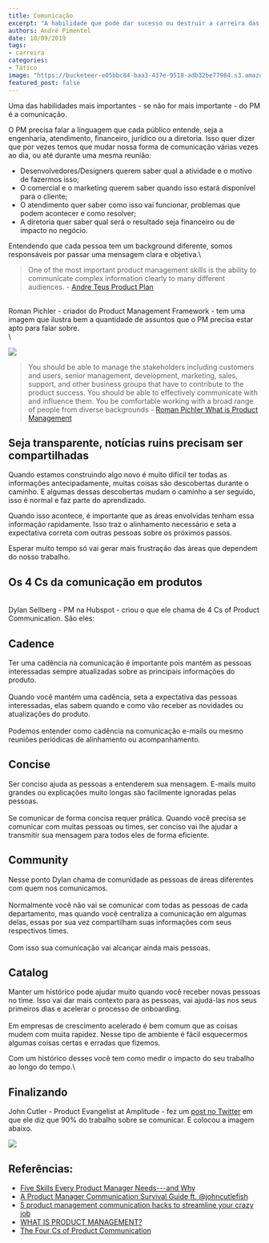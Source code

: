 ```yaml
---
title: Comunicação
excerpt: "A habilidade que pode dar sucesso ou destruir a carreira das pessoas que gerem produtos."
authors: André Pimentel
date: 18/09/2019
tags: 
- carreira
categories:
- Tático
image: "https://bucketeer-e05bbc84-baa3-437e-9518-adb32be77984.s3.amazonaws.com/public/images/e436a2f8-0187-424d-844b-2486c995b546_215x101.png"
featured_post: false
---
```


Uma das habilidades mais importantes - se não for mais importante - do
PM é a comunicação.

O PM precisa falar a linguagem que cada público entende, seja a
engenharia, atendimento, financeiro, jurídico ou a diretoria. Isso quer
dizer que por vezes temos que mudar nossa forma de comunicação várias
vezes ao dia, ou até durante uma mesma reunião:

- Desenvolvedores/Designers querem saber qual a atividade e o motivo
    de fazermos isso;
- O comercial e o marketing querem saber quando isso estará disponível
    para o cliente;
- O atendimento quer saber como isso vai funcionar, problemas que
    podem acontecer e como resolver;
- A diretoria quer saber qual será o resultado seja financeiro ou de
    impacto no negócio.

Entendendo que cada pessoa tem um background diferente, somos
responsáveis por passar uma mensagem clara e objetiva.\

> One of the most important product management skills is the ability to
> communicate complex information clearly to many different audiences. -
> [Andre Teus Product
> Plan](https://www.productplan.com/product-management-skills/)

\
Roman Pichler - criador do Product Management Framework - tem uma imagem
que ilustra bem a quantidade de assuntos que o PM precisa estar apto
para falar sobre.\
\

[![](https://bucketeer-e05bbc84-baa3-437e-9518-adb32be77984.s3.amazonaws.com/public/images/987d5e3b-d6c2-445c-aaaa-0d8f593c334f_1135x1125.png)](https://cdn.substack.com/image/fetch/f_auto,q_auto:good,fl_progressive:steep/https%3A%2F%2Fbucketeer-e05bbc84-baa3-437e-9518-adb32be77984.s3.amazonaws.com%2Fpublic%2Fimages%2F987d5e3b-d6c2-445c-aaaa-0d8f593c334f_1135x1125.png)

> You should be able to manage the stakeholders including customers and
> users, senior management, development, marketing, sales, support, and
> other business groups that have to contribute to the product success.
> You should be able to effectively communicate with and influence them.
> You be comfortable working with a broad range of people from diverse
> backgrounds - [Roman Pichler What is Product
> Management](https://www.romanpichler.com/blog/romans-product-management-framework/)

Seja transparente, notícias ruins precisam ser compartilhadas
-------------------------------------------------------------

Quando estamos construindo algo novo é muito difícil ter todas as
informações antecipadamente, muitas coisas são descobertas durante o
caminho. E algumas dessas descobertas mudam o caminho a ser seguido,
isso é normal e faz parte do aprendizado.

Quando isso acontece, é importante que as áreas envolvidas tenham essa
informação rapidamente. Isso traz o alinhamento necessário e seta a
expectativa correta com outras pessoas sobre os próximos passos.

Esperar muito tempo só vai gerar mais frustração das áreas que dependem
do nosso trabalho.

Os 4 Cs da comunicação em produtos
----------------------------------

\
Dylan Sellberg - PM na Hubspot - criou o que ele chama de 4 Cs of
Product Communication. São eles:

Cadence
-------

Ter uma cadência na comunicação é importante pois mantém as pessoas
interessadas sempre atualizadas sobre as principais informações do
produto.\
\
Quando você mantém uma cadência, seta a expectativa das pessoas
interessadas, elas sabem quando e como vão receber as novidades ou
atualizações do produto.\
\
Podemos entender como cadência na comunicação e-mails ou mesmo reuniões
periódicas de alinhamento ou acompanhamento.

Concise
-------

Ser conciso ajuda as pessoas a entenderem sua mensagem. E-mails muito
grandes ou explicações muito longas são facilmente ignoradas pelas
pessoas.\
\
Se comunicar de forma concisa requer prática. Quando você precisa se
comunicar com muitas pessoas ou times, ser conciso vai lhe ajudar a
transmitir sua mensagem para todos eles de forma eficiente.

Community
---------

Nesse ponto Dylan chama de comunidade as pessoas de áreas diferentes com
quem nos comunicamos.\
\
Normalmente você não vai se comunicar com todas as pessoas de cada
departamento, mas quando você centraliza a comunicação em algumas delas,
essas por sua vez compartilham suas informações com seus respectivos
times.\
\
Com isso sua comunicação vai alcançar ainda mais pessoas.

Catalog
-------

Manter um histórico pode ajudar muito quando você receber novas pessoas
no time. Isso vai dar mais contexto para as pessoas, vai ajudá-las nos
seus primeiros dias e acelerar o processo de onboarding.\
\
Em empresas de crescimento acelerado é bem comum que as coisas mudem com
muita rapidez. Nesse tipo de ambiente é fácil esquecermos algumas coisas
certas e erradas que fizemos.

Com um histórico desses você tem como medir o impacto do seu trabalho ao
longo do tempo.\

Finalizando
-----------

John Cutler - Product Evangelist at Amplitude - fez um [post no
Twitter](https://twitter.com/johncutlefish/status/932893306706583552?s=20)
em que ele diz que 90% do trabalho sobre se comunicar. E colocou a
imagem abaixo.

[![](https://bucketeer-e05bbc84-baa3-437e-9518-adb32be77984.s3.amazonaws.com/public/images/e5acf071-2a09-41e7-9172-c92be95d0974_1481x1649.jpeg)](https://cdn.substack.com/image/fetch/f_auto,q_auto:good,fl_progressive:steep/https%3A%2F%2Fbucketeer-e05bbc84-baa3-437e-9518-adb32be77984.s3.amazonaws.com%2Fpublic%2Fimages%2Fe5acf071-2a09-41e7-9172-c92be95d0974_1481x1649.jpeg)

Referências:
------------

- [Five Skills Every Product Manager Needs---and Why](https://blogs.haas.berkeley.edu/the-berkeley-mba/five-skills-every-product-manager-needs-and-why)
- [A Product Manager Communication Survival Guide ft. \@johncutlefish](https://medium.com/startup-grind/a-product-manager-communication-survival-guide-or-how-to-tame-information-overload-c69e8c77d2e3)
- [5 product management communication hacks to streamline your crazy job](https://www.invisionapp.com/inside-design/product-management-communication/)
- [WHAT IS PRODUCT MANAGEMENT?](https://www.romanpichler.com/blog/romans-product-management-framework/)
- [The Four Cs of Product Communication](https://productcraft.com/best-practices/the-four-cs-of-product-communication/)
